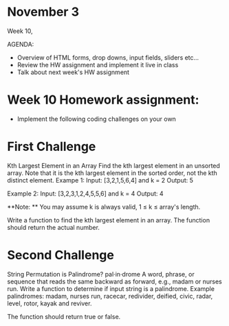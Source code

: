 # November 3
Week 10,

AGENDA: 
* Overview of HTML forms, drop downs, input fields, sliders etc... 
* Review the HW assignment and implement it live in class
* Talk about next week's HW assignment

# Week 10 Homework assignment: 
* Implement the following coding challenges on your own

# First Challenge 
Kth Largest Element in an Array Find the kth largest element in an unsorted array. Note that it is the kth largest element in the sorted order, not the kth distinct element.
Exampe 1: Input: [3,2,1,5,6,4] and k = 2 Output: 5

Example 2: Input: [3,2,3,1,2,4,5,5,6] and k = 4 Output: 4

**Note: ** You may assume k is always valid, 1 ≤ k ≤ array's length.

Write a function to find the kth largest element in an array. The function should return the actual number.

# Second Challenge

String Permutation is Palindrome? pal·in·drome A word, phrase, or sequence that reads the same backward as forward, e.g., madam or nurses run.
Write a function to determine if input string is a palindrome. Example palindromes: madam, nurses run, racecar, redivider, deified, civic, radar, level, rotor, kayak and reviver.

The function should return true or false.

